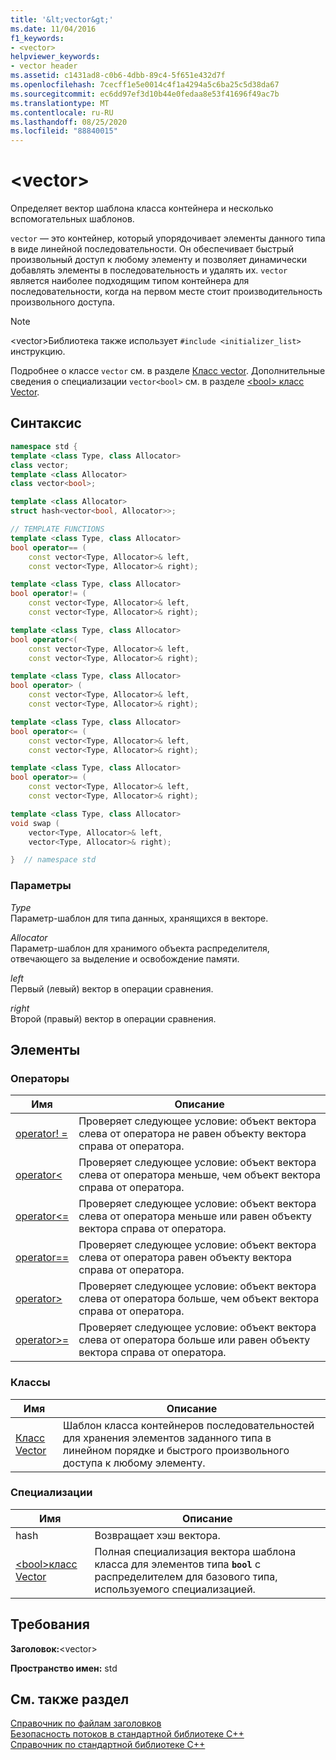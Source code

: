 ```yaml
---
title: '&lt;vector&gt;'
ms.date: 11/04/2016
f1_keywords:
- <vector>
helpviewer_keywords:
- vector header
ms.assetid: c1431ad8-c0b6-4dbb-89c4-5f651e432d7f
ms.openlocfilehash: 7cecff1e5e0014c4f1a4294a5c6ba25c5d38da67
ms.sourcegitcommit: ec6dd97ef3d10b44e0fedaa8e53f41696f49ac7b
ms.translationtype: MT
ms.contentlocale: ru-RU
ms.lasthandoff: 08/25/2020
ms.locfileid: "88840015"
---
```

# <a name="ltvectorgt"></a>&lt;vector&gt;

Определяет вектор шаблона класса контейнера и несколько вспомогательных шаблонов.

`vector` — это контейнер, который упорядочивает элементы данного типа в виде линейной последовательности. Он обеспечивает быстрый произвольный доступ к любому элементу и позволяет динамически добавлять элементы в последовательность и удалять их. `vector` является наиболее подходящим типом контейнера для последовательности, когда на первом месте стоит производительность произвольного доступа.

> [!NOTE]
> \<vector>Библиотека также использует `#include <initializer_list>` инструкцию.

Подробнее о классе `vector` см. в разделе [Класс vector](../standard-library/vector-class.md). Дополнительные сведения о специализации `vector<bool>` см. в разделе [ \<bool> класс Vector](../standard-library/vector-bool-class.md).

## <a name="syntax"></a>Синтаксис

```cpp
namespace std {
template <class Type, class Allocator>
class vector;
template <class Allocator>
class vector<bool>;

template <class Allocator>
struct hash<vector<bool, Allocator>>;

// TEMPLATE FUNCTIONS
template <class Type, class Allocator>
bool operator== (
    const vector<Type, Allocator>& left,
    const vector<Type, Allocator>& right);

template <class Type, class Allocator>
bool operator!= (
    const vector<Type, Allocator>& left,
    const vector<Type, Allocator>& right);

template <class Type, class Allocator>
bool operator<(
    const vector<Type, Allocator>& left,
    const vector<Type, Allocator>& right);

template <class Type, class Allocator>
bool operator> (
    const vector<Type, Allocator>& left,
    const vector<Type, Allocator>& right);

template <class Type, class Allocator>
bool operator<= (
    const vector<Type, Allocator>& left,
    const vector<Type, Allocator>& right);

template <class Type, class Allocator>
bool operator>= (
    const vector<Type, Allocator>& left,
    const vector<Type, Allocator>& right);

template <class Type, class Allocator>
void swap (
    vector<Type, Allocator>& left,
    vector<Type, Allocator>& right);

}  // namespace std
```

### <a name="parameters"></a>Параметры

*Type*\
Параметр-шаблон для типа данных, хранящихся в векторе.

*Allocator*\
Параметр-шаблон для хранимого объекта распределителя, отвечающего за выделение и освобождение памяти.

*left*\
Первый (левый) вектор в операции сравнения.

*right*\
Второй (правый) вектор в операции сравнения.

## <a name="members"></a>Элементы

### <a name="operators"></a>Операторы

|Имя|Описание|
|-|-|
|[operator! =](../standard-library/vector-operators.md#op_neq)|Проверяет следующее условие: объект вектора слева от оператора не равен объекту вектора справа от оператора.|
|[operator<](../standard-library/vector-operators.md#op_lt)|Проверяет следующее условие: объект вектора слева от оператора меньше, чем объект вектора справа от оператора.|
|[operator\<=](../standard-library/vector-operators.md#op_gt_eq)|Проверяет следующее условие: объект вектора слева от оператора меньше или равен объекту вектора справа от оператора.|
|[operator==](../standard-library/vector-operators.md#op_eq_eq)|Проверяет следующее условие: объект вектора слева от оператора равен объекту вектора справа от оператора.|
|[operator>](../standard-library/vector-operators.md#op_gt)|Проверяет следующее условие: объект вектора слева от оператора больше, чем объект вектора справа от оператора.|
|[operator>=](../standard-library/vector-operators.md#op_gt_eq)|Проверяет следующее условие: объект вектора слева от оператора больше или равен объекту вектора справа от оператора.|

### <a name="classes"></a>Классы

|Имя|Описание|
|-|-|
|[Класс Vector](../standard-library/vector-class.md)|Шаблон класса контейнеров последовательностей для хранения элементов заданного типа в линейном порядке и быстрого произвольного доступа к любому элементу.|

### <a name="specializations"></a>Специализации

|Имя|Описание|
|-|-|
|hash|Возвращает хэш вектора.|
|[\<bool>класс Vector](../standard-library/vector-bool-class.md)|Полная специализация вектора шаблона класса для элементов типа **`bool`** с распределителем для базового типа, используемого специализацией.|

## <a name="requirements"></a>Требования

**Заголовок:**\<vector>

**Пространство имен:** std

## <a name="see-also"></a>См. также раздел

[Справочник по файлам заголовков](../standard-library/cpp-standard-library-header-files.md)\
[Безопасность потоков в стандартной библиотеке C++](../standard-library/thread-safety-in-the-cpp-standard-library.md)\
[Справочник по стандартной библиотеке C++](../standard-library/cpp-standard-library-reference.md)
